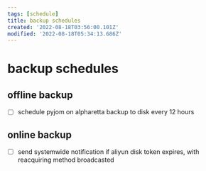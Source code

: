 ```yaml
---
tags: [schedule]
title: backup schedules
created: '2022-08-18T03:56:00.101Z'
modified: '2022-08-18T05:34:13.686Z'
---
```


# backup schedules

## offline backup
- [ ] schedule pyjom on alpharetta backup to disk every 12 hours

## online backup
- [ ] send systemwide notification if aliyun disk token expires, with reacquiring method broadcasted
